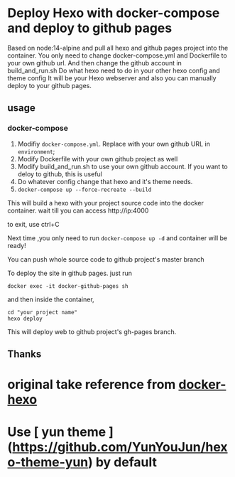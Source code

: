 # Deploy Hexo with docker-compose and deploy to github pages

Based on node:14-alpine and pull all hexo and github pages project into the container. You only need to change docker-compose.yml and Dockerfile to your own github url.
And then change the github account in build_and_run.sh
Do what hexo need to do in your other hexo config and theme config
It will be your Hexo webserver and also you can manually deploy to your github pages.

## usage


### docker-compose

1. Modifiy `docker-compose.yml`. Replace with your own github URL in  `environment`;
2. Modify Dockerfile with your own github project as well 
3. Modify build_and_run.sh to use your own github account. If you want to deloy to github, this is useful
4. Do whatever config change that hexo and it's theme needs.
5. `docker-compose up --force-recreate --build`

This will build a hexo with your project source code into the docker container.
wait till you can access http://ip:4000

to exit, use ctrl+C

Next time ,you only need to run `docker-compose up -d` and container will be ready!

You can push whole source code to github project's master branch

To deploy the site in github pages. just run

`docker exec -it docker-github-pages sh`

and then inside the container, 
```
cd "your project name"
hexo deploy
```
This will deploy web to github project's gh-pages branch.


## Thanks
# original take reference from [docker-hexo](https://github.com/zeusro/docker-hexo)
# Use [ yun theme ] (https://github.com/YunYouJun/hexo-theme-yun)  by default

